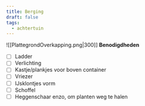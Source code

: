 ```yaml
---
title: Berging
draft: false
tags:
  - achtertuin
---
```

![[PlattegrondOverkapping.png|300]]
**Benodigdheden**
- [ ] Ladder
- [ ] Verlichting
- [ ] Kastje/plankjes voor boven container
- [ ] Vriezer
- [ ] IJsklontjes vorm
- [ ] Schoffel
- [ ] Heggenschaar enzo, om planten weg te halen